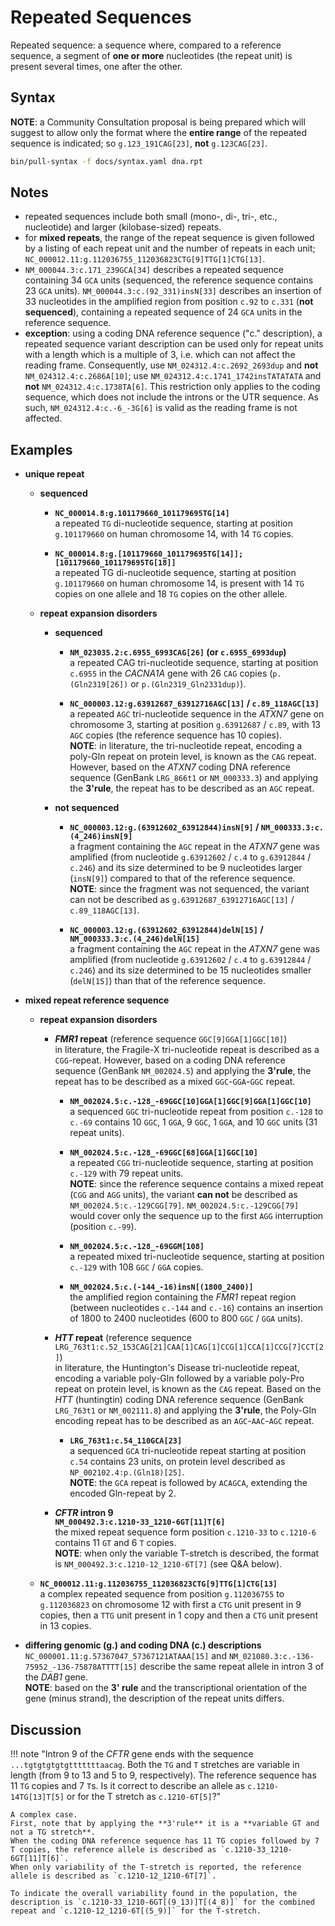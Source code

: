 # Repeated Sequences

<!-- ## Definition -->

Repeated sequence: a sequence where, compared to a reference sequence, a segment of **one or more** nucleotides (the repeat unit) is present several times, one after the other.

## Syntax

**NOTE**: a Community Consultation proposal is being prepared which will suggest to allow only the format where the **entire range** of the repeated sequence is indicated; so `g.123_191CAG[23]`, **not** `g.123CAG[23]`.

```sh exec="true"
bin/pull-syntax -f docs/syntax.yaml dna.rpt
```

## Notes

- repeated sequences include both small (mono-, di-, tri-, etc., nucleotide) and larger (kilobase-sized) repeats.
- for **mixed repeats**, the range of the repeat sequence is given followed by a listing of each repeat unit and the number of repeats in each unit; `NC_000012.11:g.112036755_112036823CTG[9]TTG[1]CTG[13]`.
- `NM_000044.3:c.171_239GCA[34]` describes a repeated sequence containing 34 `GCA` units (sequenced, the reference sequence contains 23 `GCA` units).
  `NM_000044.3:c.(92_331)insN[33]` describes an insertion of 33 nucleotides in the amplified region from position `c.92` to `c.331` (**not sequenced**), containing a repeated sequence of 24 `GCA` units in the reference sequence.
- **exception**: using a coding DNA reference sequence ("c." description), a repeated sequence variant description can be used only for repeat units with a length which is a multiple of 3, i.e. which can not affect the reading frame.
  Consequently, use `NM_024312.4:c.2692_2693dup` and **not** <code class="invalid">NM_024312.4:c.2686A[10]</code>; use `NM_024312.4:c.1741_1742insTATATATA` and **not** <code class="invalid">NM_024312.4:c.1738TA[6]</code>.
  This restriction only applies to the coding sequence, which does not include the introns or the UTR sequence.
  As such, `NM_024312.4:c.-6_-3G[6]` is valid as the reading frame is not affected.

## Examples

- **unique repeat**
    - **sequenced**
        - **`NC_000014.8:g.101179660_101179695TG[14]`**<br>
          a repeated `TG` di-nucleotide sequence, starting at position `g.101179660` on human chromosome 14, with 14 `TG` copies.

        - **`NC_000014.8:g.[101179660_101179695TG[14]];[101179660_101179695TG[18]]`**<br>
          a repeated TG di-nucleotide sequence, starting at position `g.101179660` on human chromosome 14, is present with 14 `TG` copies on one allele and 18 `TG` copies on the other allele.

    - **repeat expansion disorders**
        - **sequenced**
            - **`NM_023035.2:c.6955_6993CAG[26]` (or `c.6955_6993dup`)**<br>
              a repeated CAG tri-nucleotide sequence, starting at position `c.6955` in the _CACNA1A_ gene with 26 `CAG` copies (`p.(Gln2319[26])` or `p.(Gln2319_Gln2331dup)`).

            - **`NC_000003.12:g.63912687_63912716AGC[13]` / `c.89_118AGC[13]`**<br>
              a repeated `AGC` tri-nucleotide sequence in the _ATXN7_ gene on chromosome 3, starting at position `g.63912687` / `c.89`, with 13 `AGC` copies (the reference sequence has 10 copies).<br>
              **NOTE**: in literature, the tri-nucleotide repeat, encoding a poly-Gln repeat on protein level, is known as the `CAG` repeat.
              However, based on the _ATXN7_ coding DNA reference sequence (GenBank `LRG_866t1` or `NM_000333.3`) and applying the **3'rule**, the repeat has to be described as an `AGC` repeat.

        - **not sequenced**
            - **`NC_000003.12:g.(63912602_63912844)insN[9]` / `NM_000333.3:c.(4_246)insN[9]`**<br>
              a fragment containing the `AGC` repeat in the _ATXN7_ gene was amplified (from nucleotide `g.63912602` / `c.4` to `g.63912844` / `c.246`) and its size determined to be 9 nucleotides larger (`insN[9]`) compared to that of the reference sequence.<br>
              **NOTE**: since the fragment was not sequenced, the variant can not be described as `g.63912687_63912716AGC[13]` / `c.89_118AGC[13]`.

            - **`NC_000003.12:g.(63912602_63912844)delN[15]` / `NM_000333.3:c.(4_246)delN[15]`**<br>
              a fragment containing the `AGC` repeat in the _ATXN7_ gene was amplified (from nucleotide `g.63912602` / `c.4` to `g.63912844` / `c.246`) and its size determined to be 15 nucleotides smaller (`delN[15]`) than that of the reference sequence.

- **mixed repeat reference sequence**
    - **repeat expansion disorders**
        - **_FMR1_ repeat** (reference sequence `GGC[9]GGA[1]GGC[10]`)<br>
          in literature, the Fragile-X tri-nucleotide repeat is described as a `CGG`-repeat.
          However, based on a coding DNA reference sequence (GenBank `NM_002024.5`) and applying the **3'rule**, the repeat has to be described as a mixed `GGC`-`GGA`-`GGC` repeat.
            - **`NM_002024.5:c.-128_-69GGC[10]GGA[1]GGC[9]GGA[1]GGC[10]`**<br>
              a sequenced `GGC` tri-nucleotide repeat from position `c.-128` to `c.-69` contains 10 `GGC`, 1 `GGA`, 9 `GGC`, 1 `GGA`, and 10 `GGC` units (31 repeat units).

            - **`NM_002024.5:c.-128_-69GGC[68]GGA[1]GGC[10]`**<br>
              a repeated `CGG` tri-nucleotide sequence, starting at position `c.-129` with 79 repeat units.<br>
              **NOTE**: since the reference sequence contains a mixed repeat (`CGG` and `AGG` units), the variant **can not** be described as `NM_002024.5:c.-129CGG[79]`.
              `NM_002024.5:c.-129CGG[79]` would cover only the sequence up to the first `AGG` interruption (position `c.-99`).

            - **`NM_002024.5:c.-128_-69GGM[108]`**<br>
              a repeated mixed tri-nucleotide sequence, starting at position `c.-129` with 108 `GGC` / `GGA` copies.

            - **`NM_002024.5:c.(-144_-16)insN[(1800_2400)]`**<br>
              the amplified region containing the _FMR1_ repeat region (between nucleotides `c.-144` and `c.-16`) contains an insertion of 1800 to 2400 nucleotides (600 to 800 `GGC` / `GGA` units).

        - **_HTT_ repeat** (reference sequence `LRG_763t1:c.52_153CAG[21]CAA[1]CAG[1]CCG[1]CCA[1]CCG[7]CCT[2]`)<br>
          in literature, the Huntington's Disease tri-nucleotide repeat, encoding a variable poly-Gln followed by a variable poly-Pro repeat on protein level, is known as the `CAG` repeat.
          Based on the _HTT_ (huntingtin) coding DNA reference sequence (GenBank `LRG_763t1` or `NM_002111.8`) and applying the **3'rule**, the Poly-Gln encoding repeat has to be described as an `AGC`-`AAC`-`AGC` repeat.
            - **`LRG_763t1:c.54_110GCA[23]`**<br>
              a sequenced `GCA` tri-nucleotide repeat starting at position `c.54` contains 23 units, on protein level described as `NP_002102.4:p.(Gln18)[25]`.<br>
              **NOTE**: the `GCA` repeat is followed by `ACAGCA`, extending the encoded Gln-repeat by 2.

        - **_CFTR_ intron 9**<br>
          **`NM_000492.3:c.1210-33_1210-6GT[11]T[6]`**<br>
          the mixed repeat sequence form position `c.1210-33` to `c.1210-6` contains 11 `GT` and 6 `T` copies.<br>
          **NOTE**: when only the variable T-stretch is described, the format is `NM_000492.3:c.1210-12_1210-6T[7]` (see Q&A below).

    - **`NC_000012.11:g.112036755_112036823CTG[9]TTG[1]CTG[13]`**<br>
      a complex repeated sequence from position `g.112036755` to `g.112036823` on chromosome 12 with first a `CTG` unit present in 9 copies, then a `TTG` unit present in 1 copy and then a `CTG` unit present in 13 copies.

- **differing genomic (g.) and coding DNA (c.) descriptions**<br>
  `NC_000001.11:g.57367047_57367121ATAAA[15]` and `NM_021080.3:c.-136-75952_-136-75878ATTTT[15]` describe the same repeat allele in intron 3 of the _DAB1_ gene.<br>
  **NOTE**: based on the **3' rule** and the transcriptional orientation of the gene (minus strand), the description of the repeat units differs.

## Discussion

!!! note "Intron 9 of the _CFTR_ gene ends with the sequence `...tgtgtgtgtgtttttttaacag`. Both the `TG` and `T` stretches are variable in length (from 9 to 13 and 5 to 9, respectively). The reference sequence has 11 `TG` copies and 7 `T`s. Is it correct to describe an allele as `c.1210-14TG[13]T[5]` or for the T stretch as `c.1210-6T[5]`?"

    A complex case.
    First, note that by applying the **3'rule** it is a **variable GT and not a TG stretch**.
    When the coding DNA reference sequence has 11 TG copies followed by 7 T copies, the reference allele is described as `c.1210-33_1210-6GT[11]T[6]`.
    When only variability of the T-stretch is reported, the reference allele is described as `c.1210-12_1210-6T[7]`.

    To indicate the overall variability found in the population, the description is `c.1210-33_1210-6GT[(9_13)]T[(4_8)]` for the combined repeat and `c.1210-12_1210-6T[(5_9)]` for the T-stretch.
